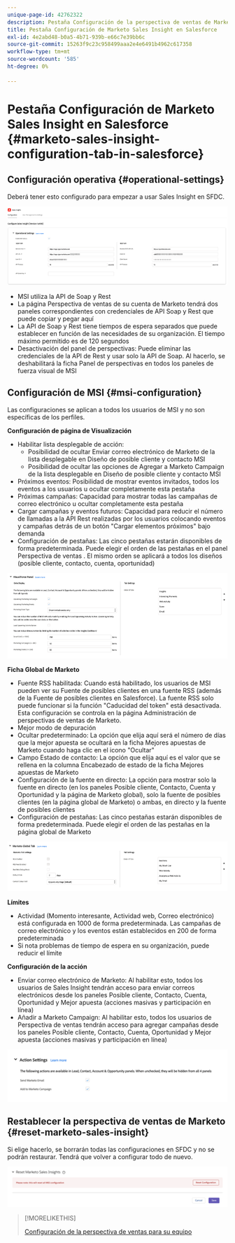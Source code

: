 ```yaml
---
unique-page-id: 42762322
description: Pestaña Configuración de la perspectiva de ventas de Marketo en Salesforce - Documentos de Marketo - Documentación del producto
title: Pestaña Configuración de Marketo Sales Insight en Salesforce
exl-id: 4e2abd48-b0a5-4b71-939b-e66c7e39bb6c
source-git-commit: 15263f9c23c958499aaa2e4e6491b4962c617358
workflow-type: tm+mt
source-wordcount: '585'
ht-degree: 0%

---
```


# Pestaña Configuración de Marketo Sales Insight en Salesforce {#marketo-sales-insight-configuration-tab-in-salesforce}

## Configuración operativa {#operational-settings}

Deberá tener esto configurado para empezar a usar Sales Insight en SFDC.

![](assets/marketo-sales-insight-configuration-tab-in-salesforce-1.png)

* MSI utiliza la API de Soap y Rest
* La página Perspectiva de ventas de su cuenta de Marketo tendrá dos paneles correspondientes con credenciales de API Soap y Rest que puede copiar y pegar aquí
* La API de Soap y Rest tiene tiempos de espera separados que puede establecer en función de las necesidades de su organización. El tiempo máximo permitido es de 120 segundos
* Desactivación del panel de perspectivas: Puede eliminar las credenciales de la API de Rest y usar solo la API de Soap. Al hacerlo, se deshabilitará la ficha Panel de perspectivas en todos los paneles de fuerza visual de MSI

## Configuración de MSI {#msi-configuration}

Las configuraciones se aplican a todos los usuarios de MSI y no son específicas de los perfiles.

**Configuración de página de Visualización**

* Habilitar lista desplegable de acción:
   * Posibilidad de ocultar Enviar correo electrónico de Marketo de la lista desplegable en Diseño de posible cliente y contacto MSI
   * Posibilidad de ocultar las opciones de Agregar a Marketo Campaign de la lista desplegable en Diseño de posible cliente y contacto MSI
* Próximos eventos: Posibilidad de mostrar eventos invitados, todos los eventos a los usuarios u ocultar completamente esta pestaña
* Próximas campañas: Capacidad para mostrar todas las campañas de correo electrónico u ocultar completamente esta pestaña
* Cargar campañas y eventos futuros: Capacidad para reducir el número de llamadas a la API Rest realizadas por los usuarios colocando eventos y campañas detrás de un botón &quot;Cargar elementos próximos&quot; bajo demanda
* Configuración de pestañas: Las cinco pestañas estarán disponibles de forma predeterminada. Puede elegir el orden de las pestañas en el panel Perspectiva de ventas . El mismo orden se aplicará a todos los diseños (posible cliente, contacto, cuenta, oportunidad)

![](assets/marketo-sales-insight-configuration-tab-in-salesforce-2.png)

**Ficha Global de Marketo**

* Fuente RSS habilitada: Cuando está habilitado, los usuarios de MSI pueden ver su Fuente de posibles clientes en una fuente RSS (además de la Fuente de posibles clientes en Salesforce). La fuente RSS solo puede funcionar si la función &quot;Caducidad del token&quot; está desactivada. Esta configuración se controla en la página Administración de perspectivas de ventas de Marketo.
* Mejor modo de depuración
* Ocultar predeterminado: La opción que elija aquí será el número de días que la mejor apuesta se ocultará en la ficha Mejores apuestas de Marketo cuando haga clic en el icono &quot;Ocultar&quot;
* Campo Estado de contacto: La opción que elija aquí es el valor que se rellena en la columna Encabezado de estado de la ficha Mejores apuestas de Marketo
* Configuración de la fuente en directo: La opción para mostrar solo la fuente en directo (en los paneles Posible cliente, Contacto, Cuenta y Oportunidad y la página de Marketo global), solo la fuente de posibles clientes (en la página global de Marketo) o ambas, en directo y la fuente de posibles clientes
* Configuración de pestañas: Las cinco pestañas estarán disponibles de forma predeterminada. Puede elegir el orden de las pestañas en la página global de Marketo

![](assets/marketo-sales-insight-configuration-tab-in-salesforce-3.png)

**Límites**

* Actividad (Momento interesante, Actividad web, Correo electrónico) está configurada en 1000 de forma predeterminada. Las campañas de correo electrónico y los eventos están establecidos en 200 de forma predeterminada
* Si nota problemas de tiempo de espera en su organización, puede reducir el límite

**Configuración de la acción**

* Enviar correo electrónico de Marketo: Al habilitar esto, todos los usuarios de Sales Insight tendrán acceso para enviar correos electrónicos desde los paneles Posible cliente, Contacto, Cuenta, Oportunidad y Mejor apuesta (acciones masivas y participación en línea)
* Añadir a Marketo Campaign: Al habilitar esto, todos los usuarios de Perspectiva de ventas tendrán acceso para agregar campañas desde los paneles Posible cliente, Contacto, Cuenta, Oportunidad y Mejor apuesta (acciones masivas y participación en línea)

![](assets/marketo-sales-insight-configuration-tab-in-salesforce-4.png)

## Restablecer la perspectiva de ventas de Marketo {#reset-marketo-sales-insight}

Si elige hacerlo, se borrarán todas las configuraciones en SFDC y no se podrán restaurar. Tendrá que volver a configurar todo de nuevo.

![](assets/marketo-sales-insight-configuration-tab-in-salesforce-5.png)

>[!MORELIKETHIS]
>
>[Configuración de la perspectiva de ventas para su equipo](/help/marketo/product-docs/marketo-sales-insight/msi-for-salesforce/configuration/setting-up-sales-insight-for-your-team.md)
